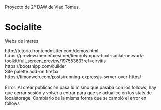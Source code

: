 Proyecto de 2º DAW de Vlad Tomus.

<h1>Socialite</h1>


<p>Webs de interés: </p>
http://tutorio.frontendmatter.com/demos.html<br>
https://preview.themeforest.net/item/olympus-html-social-network-toolkit/full_screen_preview/19755363?ref=cirvitis <br>
https://bootsnipp.com/builder <br>
Site palette add-on firefox <br>
https://timonweb.com/posts/running-expressjs-server-over-https/ <br>
<br>
Error: Al crear publicación pasa lo mismo que pasaba con los follows, hay que cerrar sesión y volver a entrar para que se actualice en los stats de localstorage. Cambiarlo de la misma forma que se cambió el error en follows
